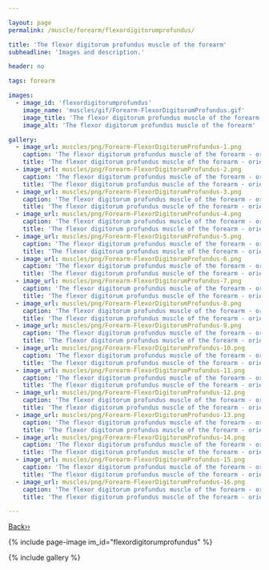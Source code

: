 ```yaml
---

layout: page
permalink: /muscle/forearm/flexordigitorumprofundus/

title: 'The flexor digitorum profundus muscle of the forearm'
subheadline: 'Images and description.'

header: no

tags: forearm

images:
  - image_id: 'flexordigitorumprofundus'
    image_name: 'muscles/gif/Forearm-FlexorDigitorumProfundus.gif'
    image_title: 'The flexor digitorum profundus muscle of the forearm'
    image_alt: 'The flexor digitorum profundus muscle of the forearm' 

gallery:
  - image_url: muscles/png/Forearm-FlexorDigitorumProfundus-1.png
    caption: 'The flexor digitorum profundus muscle of the forearm - orientation 1'
    title: 'The flexor digitorum profundus muscle of the forearm - orientation 1'
  - image_url: muscles/png/Forearm-FlexorDigitorumProfundus-2.png
    caption: 'The flexor digitorum profundus muscle of the forearm - orientation 2'
    title: 'The flexor digitorum profundus muscle of the forearm - orientation 2'
  - image_url: muscles/png/Forearm-FlexorDigitorumProfundus-3.png
    caption: 'The flexor digitorum profundus muscle of the forearm - orientation 3'
    title: 'The flexor digitorum profundus muscle of the forearm - orientation 3'
  - image_url: muscles/png/Forearm-FlexorDigitorumProfundus-4.png
    caption: 'The flexor digitorum profundus muscle of the forearm - orientation 4'
    title: 'The flexor digitorum profundus muscle of the forearm - orientation 4'
  - image_url: muscles/png/Forearm-FlexorDigitorumProfundus-5.png
    caption: 'The flexor digitorum profundus muscle of the forearm - orientation 5'
    title: 'The flexor digitorum profundus muscle of the forearm - orientation 5'
  - image_url: muscles/png/Forearm-FlexorDigitorumProfundus-6.png
    caption: 'The flexor digitorum profundus muscle of the forearm - orientation 6'
    title: 'The flexor digitorum profundus muscle of the forearm - orientation 6'
  - image_url: muscles/png/Forearm-FlexorDigitorumProfundus-7.png
    caption: 'The flexor digitorum profundus muscle of the forearm - orientation 7'
    title: 'The flexor digitorum profundus muscle of the forearm - orientation 7'
  - image_url: muscles/png/Forearm-FlexorDigitorumProfundus-8.png
    caption: 'The flexor digitorum profundus muscle of the forearm - orientation 8'
    title: 'The flexor digitorum profundus muscle of the forearm - orientation 8'
  - image_url: muscles/png/Forearm-FlexorDigitorumProfundus-9.png
    caption: 'The flexor digitorum profundus muscle of the forearm - orientation 9'
    title: 'The flexor digitorum profundus muscle of the forearm - orientation 9'
  - image_url: muscles/png/Forearm-FlexorDigitorumProfundus-10.png
    caption: 'The flexor digitorum profundus muscle of the forearm - orientation 10'
    title: 'The flexor digitorum profundus muscle of the forearm - orientation 10'
  - image_url: muscles/png/Forearm-FlexorDigitorumProfundus-11.png
    caption: 'The flexor digitorum profundus muscle of the forearm - orientation 11'
    title: 'The flexor digitorum profundus muscle of the forearm - orientation 11'
  - image_url: muscles/png/Forearm-FlexorDigitorumProfundus-12.png
    caption: 'The flexor digitorum profundus muscle of the forearm - orientation 12'
    title: 'The flexor digitorum profundus muscle of the forearm - orientation 12'
  - image_url: muscles/png/Forearm-FlexorDigitorumProfundus-13.png
    caption: 'The flexor digitorum profundus muscle of the forearm - orientation 13'
    title: 'The flexor digitorum profundus muscle of the forearm - orientation 13'
  - image_url: muscles/png/Forearm-FlexorDigitorumProfundus-14.png
    caption: 'The flexor digitorum profundus muscle of the forearm - orientation 14'
    title: 'The flexor digitorum profundus muscle of the forearm - orientation 14'
  - image_url: muscles/png/Forearm-FlexorDigitorumProfundus-15.png
    caption: 'The flexor digitorum profundus muscle of the forearm - orientation 15'
    title: 'The flexor digitorum profundus muscle of the forearm - orientation 15'
  - image_url: muscles/png/Forearm-FlexorDigitorumProfundus-16.png
    caption: 'The flexor digitorum profundus muscle of the forearm - orientation 16'
    title: 'The flexor digitorum profundus muscle of the forearm - orientation 16'

---
```


[Back››](/muscle/forearm/)

{% include page-image im_id="flexordigitorumprofundus" %}

{% include gallery %}
